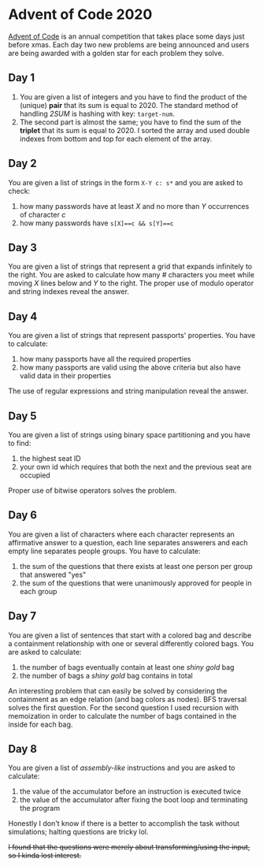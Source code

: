 # Advent of Code 2020
[Advent of Code](https://adventofcode.com/2020) is an annual competition 
that takes place some days just before xmas. Each day two new problems are being announced and 
users are being awarded with a golden star for each problem they solve.
## Day 1
1. You are given a list of integers and you have to find the product of the
(unique) **pair** that its sum is equal to 2020. The standard method of
handling _2SUM_ is hashing with key: `target-num`.
1. The second part is almost the same; you have to find the sum of the
**triplet** that its sum is equal to 2020. I sorted the array and used 
   double indexes from bottom and top for each element of the array.
   
## Day 2
You are given a list of strings in the form `X-Y c: s*` and you are asked to check: 
1. how many passwords have at least _X_ and no more than _Y_ occurrences of character _c_
1. how many passwords have `s[X]==c && s[Y]==c`

## Day 3
You are given a list of strings that represent a grid that expands infinitely to the right. You
are asked to calculate how many _#_ characters you meet while moving _X_ lines below and _Y_ to
the right. The proper use of modulo operator and string indexes reveal the answer.

## Day 4
You are given a list of strings that represent passports' properties. You have to calculate:
1. how many passports have all the required properties
1. how many passports are valid using the above criteria but also have valid data in their
properties 
   
The use of regular expressions and string manipulation reveal the answer.

## Day 5
You are given a list of strings using binary space partitioning and you have to find:
1. the highest seat ID
1. your own id which requires that both the next and the previous seat are occupied

Proper use of bitwise operators solves the problem.

## Day 6
You are given a list of characters where each character represents an affirmative 
answer to a question, each line separates answerers and each empty line separates
people groups. You have to calculate:
1. the sum of the questions that there exists at least one person per group that
answered "yes"
1. the sum of the questions that were unanimously approved for people in each
group
   
## Day 7
You are given a list of sentences that start with a colored bag and describe a 
containment relationship with one or several differently colored bags. You are 
asked to calculate:
1. the number of bags eventually contain at least one _shiny gold_ bag
1. the number of bags a _shiny gold_ bag contains in total

An interesting problem that can easily be solved by considering the containment
as an edge relation (and bag colors as nodes). BFS traversal solves the first
question. For the second question I used recursion with memoization in order 
to calculate the number of bags contained in the inside for each bag.

## Day 8
You are given a list of _assembly-like_ instructions and you are asked to calculate:
1. the value of the accumulator before an instruction is executed twice
1. the value of the accumulator after fixing the boot loop and terminating the program

Honestly I don't know if there is a better to accomplish the task without simulations;
halting questions are tricky lol.

~~I found that the questions were merely about transforming/using the input, so I kinda
lost interest.~~